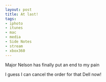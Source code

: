 ```yaml
---
layout: post
title: At last!
tags:
- iphoto
- itunes
- mac
- media
- Side Notes
- stream
- xbox360
---
```

Major Nelson has finally put an end to my pain

I guess I can cancel the order for that Dell now!
